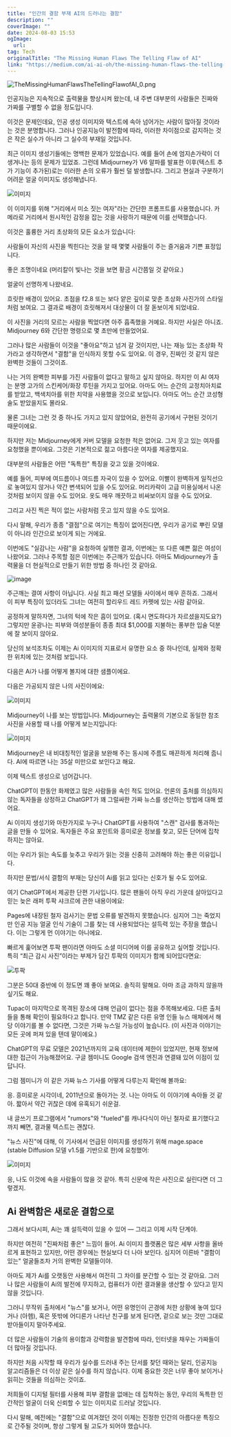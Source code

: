 ```yaml
---
title: "인간의 결함 부재 AI의 드러나는 결함"
description: ""
coverImage: ""
date: 2024-08-03 15:53
ogImage: 
  url: 
tag: Tech
originalTitle: "The Missing Human Flaws The Telling Flaw of AI"
link: "https://medium.com/ai-ai-oh/the-missing-human-flaws-the-telling-flaw-of-ai-3bdf4a63959f"
---
```




![TheMissingHumanFlawsTheTellingFlawofAI_0.png](/assets/img/TheMissingHumanFlawsTheTellingFlawofAI_0.png)

인공지능은 지속적으로 출력물을 향상시켜 왔는데, 내 주변 대부분의 사람들은 진짜와 가짜를 구별할 수 없을 정도입니다.

이것은 문제인데요, 인공 생성 이미지와 텍스트에 속아 넘어가는 사람이 많아질 것이라는 것은 분명합니다. 그러나 인공지능이 발전함에 따라, 이러한 차이점으로 감지하는 것은 작은 실수가 아니라 그 실수의 부재일 것입니다.

최근 이미지 생성기들에는 명백한 문제가 있었습니다. 예를 들어 손에 엄지손가락이 더 생겨나는 등의 문제가 있었죠. 그런데 Midjourney가 V6 알파를 발표한 이후(텍스트 추가 기능이 추가된)로는 이러한 손의 오류가 훨씬 덜 발생합니다. 그리고 현실과 구분하기 어려운 얼굴 이미지도 생성해냅니다.

<div class="content-ad"></div>

![이미지](/assets/img/TheMissingHumanFlawsTheTellingFlawofAI_1.png)

이 이미지를 위해 "거리에서 미소 짓는 여자"라는 간단한 프롬프트를 사용했습니다. 카메라로 거리에서 원시적인 감정을 잡는 것을 사랑하기 때문에 이를 선택했습니다.

이것은 훌륭한 거리 초상화의 모든 요소가 있습니다:

사람들이 자신의 사진을 찍힌다는 것을 알 때 몇몇 사람들이 주는 즐거움과 기쁜 표정입니다.

<div class="content-ad"></div>

좋은 조명이네요 (머리칼이 빛나는 것을 보면 황금 시간쯤일 것 같아요.)

얼굴이 선명하게 나왔네요.

흐릿한 배경이 있어요. 초점을 f2.8 또는 보다 얕은 깊이로 맞춘 초상화 사진가의 스타일처럼 보여요. 그 결과로 배경이 흐릿해져서 대상물이 더 잘 돋보이게 되었네요.

이 사진을 거리의 모르는 사람을 찍었다면 아주 흡족했을 거예요. 하지만 사실은 아니죠. Midjourney 6와 간단한 명령으로 몇 초만에 만들었어요.

<div class="content-ad"></div>

그러나 많은 사람들이 이것을 "좋아요"하고 넘겨 갈 것이지만, 나는 재능 있는 초상화 작가라고 생각하면서 "결함"을 인식하지 못할 수도 있어요. 이 경우, 진짜인 것 같지 않은 완벽한 것들이 그것이죠.

나는 거의 완벽한 피부를 가진 사람들이 없다고 말하고 싶지 않아요. 하지만 이 AI 여자는 분명 고가의 스킨케어/화장 루틴을 가지고 있어요. 아마도 어느 순간의 교정치아치료를 받았고, 백색치아를 위한 치약을 사용했을 것으로 보입니다. 아마도 어느 순간 코성형술도 받았을지도 몰라요.

물론 그녀는 그런 것 중 하나도 가지고 있지 않았어요, 완전히 공기에서 구현된 것이기 때문이에요.

하지만 저는 Midjourney에게 커버 모델을 요청한 적은 없어요. 그저 웃고 있는 여자를 요청했을 뿐이에요. 그것은 기본적으로 젊고 아름다운 여자를 제공했지요.

<div class="content-ad"></div>

대부분의 사람들은 어떤 "독특한" 특징을 갖고 있을 것이에요.

예를 들어, 피부에 여드름이나 여드름 자국이 있을 수 있어요. 이빨이 완벽하게 일직선으로 놓여있지 않거나 약간 변색되어 있을 수도 있어요. 머리카락이 고급 미용실에서 나온 것처럼 보이지 않을 수도 있어요. 옷도 매우 깨끗하고 비싸보이지 않을 수도 있어요.

그리고 사진 찍은 적이 없는 사람처럼 웃고 있지 않을 수도 있어요.

다시 말해, 우리가 종종 "결점"으로 여기는 특징이 없어진다면, 우리가 공기로 뿌린 모델이 아니라 인간으로 보이게 되는 거에요.

<div class="content-ad"></div>

이번에도 "실감나는 사람"을 요청하여 실행한 결과, 이번에는 또 다른 예쁜 젊은 여성이 나왔어요. 그러나 주목할 점은 이번에는 주근깨가 있습니다. 아마도 Midjourney가 출력물을 더 현실적으로 만들기 위한 방법 중 하나인 것 같아요.

![image](/assets/img/TheMissingHumanFlawsTheTellingFlawofAI_2.png)

주근깨는 결여 사항이 아닙니다. 사실 최고 패션 모델들 사이에서 매우 흔하죠. 그래서 이 피부 특징이 있더라도 그녀는 여전히 할리우드 레드 카펫에 있는 사람 같아요.

공정하게 말하자면, 그녀의 턱에 작은 흠이 있어요. (혹시 면도하다가 자르셨을지도요?) 그렇지만 윤광나는 피부와 여성분들이 종종 최대 $1,000를 지불하는 풍부한 입술 덕분에 잘 보이지 않아요.

<div class="content-ad"></div>

당신의 보석조차도 이제는 Ai 이미지의 지표로서 유명한 요소 중 하나인데, 실제와 정확한 위치에 있는 것처럼 보입니다.

다음은 Ai가 나를 어떻게 볼지에 대한 샘플이에요.

다음은 가공되지 않은 나의 사진이에요:

![이미지](/assets/img/TheMissingHumanFlawsTheTellingFlawofAI_3.png)

<div class="content-ad"></div>

Midjourney이 나를 보는 방법입니다. Midjourney는 출력물의 기본으로 동일한 참조 사진을 사용할 때 나를 어떻게 보는지입니다:

![이미지](/assets/img/TheMissingHumanFlawsTheTellingFlawofAI_4.png)

Midjourney은 내 비대칭적인 얼굴을 보완해 주는 동시에 주름도 매끈하게 처리해 줍니다. AI에 따르면 나는 35살 미만으로 보인다고 해요.

이제 텍스트 생성으로 넘어갑니다.

<div class="content-ad"></div>

ChatGPT이 한동안 화제였고 많은 사람들을 속인 적도 있어요. 언론의 출처를 의심하지 않는 독자들을 상정하고 ChatGPT가 꽤 그럴싸한 가짜 뉴스를 생산하는 방법에 대해 썼어요.

Ai 이미지 생성기와 마찬가지로 누구나 ChatGPT를 사용하여 "스캔" 검사를 통과하는 글을 만들 수 있어요. 독자들은 주요 포인트와 흥미로운 정보를 찾고, 모든 단어에 집착하지는 않아요.

이는 우리가 읽는 속도를 늦추고 우리가 읽는 것을 신중히 고려해야 하는 좋은 이유입니다.

하지만 문법/서식 결함의 부재는 당신이 Ai를 읽고 있다는 신호가 될 수도 있어요.

<div class="content-ad"></div>

여기 ChatGPT에서 제공한 단편 기사입니다. 많은 팬들이 아직 우리 가운데 살아있다고 믿는 늦은 래퍼 투팍 샤크르에 관한 내용이에요:

Pages에 내장된 철자 검사기는 문법 오류를 발견하지 못했습니다. 심지어 그는 죽었지만 인공 지능 얼굴 인식 기술이 그를 찾는 데 사용되었다는 설득력 있는 주장을 했습니다. 이는 그렇게 먼 이야기는 아니에요.

빠르게 훑어보면 투팍 팬이라면 아마도 소셜 미디어에 이를 공유하고 싶어할 것입니다. 특히 “최근 감시 사진”이라는 부제가 담긴 투팍의 이미지가 함께 되어있다면요:

![투팍](/assets/img/TheMissingHumanFlawsTheTellingFlawofAI_5.png)

<div class="content-ad"></div>

그분은 50대 중반에 이 정도면 꽤 좋아 보여요. 솔직히 말해요. 아마 조금 과하지 않을까 싶기도 해요.

Tupac이 마지막으로 목격된 장소에 대해 언급이 없다는 점을 주목해보세요. 다른 출처들을 통해 확인이 필요하다고 합니다. 만약 TMZ 같은 다른 유명 인들 뉴스 매체에서 해당 이야기를 볼 수 없다면, 그것은 가짜 뉴스일 가능성이 높습니다. (이 사진과 이야기는 모든 곳에 퍼져 있을 텐데 말이에요.)

ChatGPT의 무료 모델은 2021년까지의 교육 데이터에 제한이 있었지만, 현재 정보에 대한 접근이 가능해졌어요. 구글 젬미니도 Google 검색 엔진과 연결돼 있어 이점이 있답니다.

그럼 젬미니가 이 같은 가짜 뉴스 기사를 어떻게 다루는지 확인해 볼까요:

<div class="content-ad"></div>

응. 흥미로운 시각이네, 2011년으로 돌아가는 것. 나는 아마도 이 이야기에 속아들 것 같아. 짧아서 약간 귀찮은 데에 유혹되기 쉬운걸.

내 글쓰기 프로그램에서 "rumors"와 "fueled"를 캐나다식이 아닌 철자로 표기했다고 까지 빼면, 결과물 텍스트는 괜찮다.

"뉴스 사진"에 대해, 이 기사에서 언급된 이미지를 생성하기 위해 mage.space (stable Diffusion 모델 v1.5를 기반으로 한)에 요청했어:

![이미지](/assets/img/TheMissingHumanFlawsTheTellingFlawofAI_6.png)

<div class="content-ad"></div>

응, 나도 이것에 속을 사람들이 많을 것 같아. 특히 신문에 작은 사진으로 실린다면 더 그렇겠지.

## Ai 완벽함은 새로운 결함으로

그래서 보다시피, Ai는 꽤 설득력이 있을 수 있어 — 그리고 이제 시작 단계야.

하지만 여전히 "진짜처럼 좋은" 느낌이 들어. Ai 이미지 플랫폼은 많은 세부 사항을 올바르게 표현하고 있지만, 어떤 경우에는 현실보다 더 나아 보인다. 심지어 이른바 "결함이 있는" 얼굴들조차 거의 완벽한 모델들이야.

<div class="content-ad"></div>

아마도 제가 Ai를 오랫동안 사용해서 여전히 그 차이를 분간할 수 있는 것 같아요. 그러나 많은 사람들이 Ai의 발전에 무지하고, 컴퓨터가 이런 결과물을 생산할 수 있다고 믿지 않을 것입니다.

그러니 무작위 출처에서 "뉴스"를 보거나, 어떤 유명인이 곤경에 처한 상황에 놓여 있다거나 (아헴), 혹은 뜻밖에 어디론가 나타난 친구를 보게 된다면, 겉으로 보는 것만 그대로 받아들이지 말아주세요.

더 많은 사람들이 기술의 용이함과 강력함을 발견함에 따라, 인터넷을 채우는 가짜들이 더 많아질 것입니다.

하지만 처음 시작할 때 우리가 실수를 드러내 주는 단서를 찾던 때와는 달리, 인공지능 알고리즘들은 더 이상 같은 실수를 하지 않습니다. 이제 중요한 것은 너무 좋아 보이거나 읽히는 것들을 의심하는 것이죠.

<div class="content-ad"></div>

저희들이 디지털 필터를 사용해 피부 결함을 없애는 데 집착하는 동안, 우리의 독특한 인간적인 얼굴이 더욱 신뢰할 수 있는 이미지로 드러날 것입니다.

다시 말해, 예전에는 "결함"으로 여겨졌던 것이 이제는 진정한 인간의 아름다운 특징으로 간주될 것이며, 항상 그렇게 될 고도가 되어야 했습니다.
